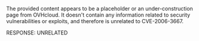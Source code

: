 The provided content appears to be a placeholder or an under-construction page from OVHcloud. It doesn't contain any information related to security vulnerabilities or exploits, and therefore is unrelated to CVE-2006-3667.

RESPONSE: UNRELATED